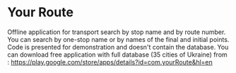 Your Route
=========

Offline application for transport search by stop name and by route number. 
You can search by one-stop name or by names of the final and initial points.
Code is presented for demonstration and doesn't contain the database.
You can download free application with full database (35 cities of Ukraine) from : 
https://play.google.com/store/apps/details?id=com.yourRoute&hl=en
